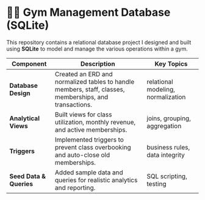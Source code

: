 # 🏋️‍♂️ Gym Management Database (SQLite)

This repository contains a relational database project I designed and built using **SQLite** to model and manage the various operations within a gym.

| Component | Description | Key Topics |
|------------|--------------|-------------|
| **Database Design** | Created an ERD and normalized tables to handle members, staff, classes, memberships, and transactions. | relational modeling, normalization |
| **Analytical Views** | Built views for class utilization, monthly revenue, and active memberships. | joins, grouping, aggregation |
| **Triggers** | Implemented triggers to prevent class overbooking and auto-close old memberships. | business rules, data integrity |
| **Seed Data & Queries** | Added sample data and queries for realistic analytics and reporting. | SQL scripting, testing |
